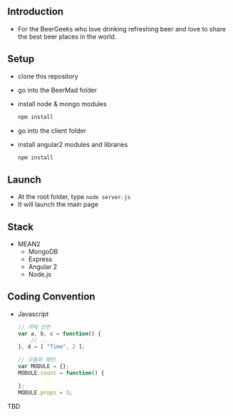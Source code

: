 ## Introduction
- For the BeerGeeks who love drinking refreshing beer and love to share the best beer places in the world.

## Setup
- clone this repository
- go into the BeerMad folder
- install node & mongo modules

  ``` javascript
  npm install
  ```

- go into the client folder
- install angular2 modules and libraries

  ``` javascript
  npm install
  ```

## Launch
- At the root folder, type `node server.js`
- It will launch the main page

## Stack
- MEAN2
  - MongoDB
  - Express
  - Angular 2
  - Node.js

## Coding Convention
- Javascript

  ``` javascript
  // 객체 선언
  var a, b, c = function() {
      // ...
  }, d = [ "Time", 2 ];

  // 모듈화 패턴
  var MODULE = {};
  MODULE.count = function() {

  };
  MODULE.props = 3;
  ```

TBD
